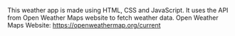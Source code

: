 This weather app is made using HTML, CSS and JavaScript. It uses the API from Open Weather Maps website to fetch weather data.
Open Weather Maps Website: https://openweathermap.org/current
